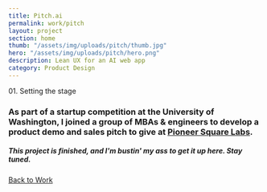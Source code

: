 ```yaml
---
title: Pitch.ai
permalink: work/pitch
layout: project
section: home
thumb: "/assets/img/uploads/pitch/thumb.jpg"
hero: "/assets/img/uploads/pitch/hero.png"
description: Lean UX for an AI web app
category: Product Design
---
```


<p class="subhead">01. Setting the stage</p>

### As part of a startup competition at the University of Washington, I joined a group of MBAs & engineers to develop a product demo and sales pitch to give at [Pioneer Square Labs](https://www.psl.com/).

##### This project is finished, and I'm bustin' my ass to get it up here. Stay tuned.

<a href="/">Back to Work</a>
